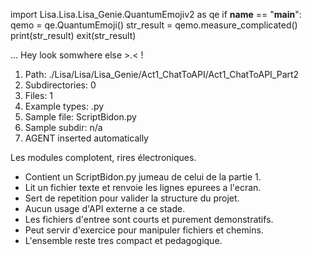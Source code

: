 
import Lisa.Lisa.Lisa_Genie.QuantumEmojiv2 as qe
if __name__ == "__main__":
  qemo = qe.QuantumEmoji()
  str_result = qemo.measure_complicated()
  print(str_result)
  exit(str_result)

... Hey look somwhere else >.< !

1. Path: ./Lisa/Lisa/Lisa_Genie/Act1_ChatToAPI/Act1_ChatToAPI_Part2
2. Subdirectories: 0
3. Files: 1
4. Example types: .py
5. Sample file: ScriptBidon.py
6. Sample subdir: n/a
7. AGENT inserted automatically

Les modules complotent, rires électroniques.
- Contient un ScriptBidon.py jumeau de celui de la partie 1.
- Lit un fichier texte et renvoie les lignes epurees a l'ecran.
- Sert de repetition pour valider la structure du projet.
- Aucun usage d'API externe a ce stade.
- Les fichiers d'entree sont courts et purement demonstratifs.
- Peut servir d'exercice pour manipuler fichiers et chemins.
- L'ensemble reste tres compact et pedagogique.
